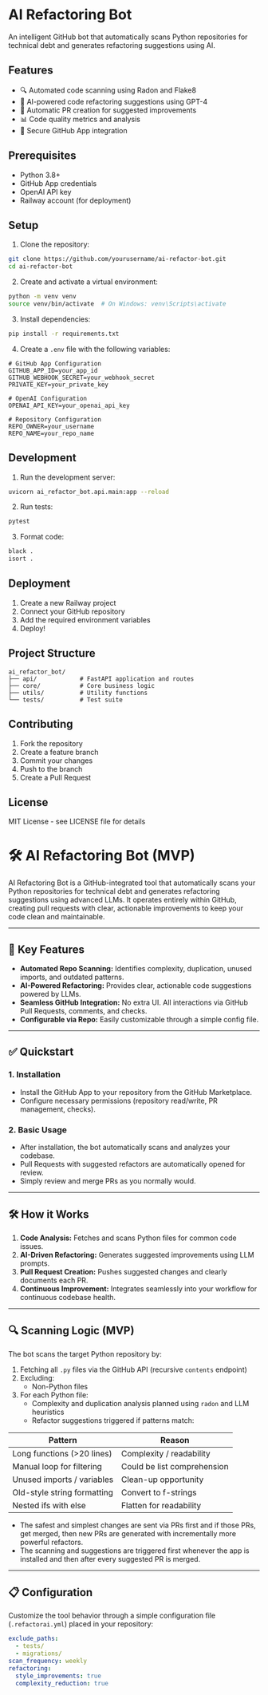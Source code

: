 # AI Refactoring Bot

An intelligent GitHub bot that automatically scans Python repositories for technical debt and generates refactoring suggestions using AI.

## Features

- 🔍 Automated code scanning using Radon and Flake8
- 🤖 AI-powered code refactoring suggestions using GPT-4
- 🔄 Automatic PR creation for suggested improvements
- 📊 Code quality metrics and analysis
- 🔐 Secure GitHub App integration

## Prerequisites

- Python 3.8+
- GitHub App credentials
- OpenAI API key
- Railway account (for deployment)

## Setup

1. Clone the repository:
```bash
git clone https://github.com/yourusername/ai-refactor-bot.git
cd ai-refactor-bot
```

2. Create and activate a virtual environment:
```bash
python -m venv venv
source venv/bin/activate  # On Windows: venv\Scripts\activate
```

3. Install dependencies:
```bash
pip install -r requirements.txt
```

4. Create a `.env` file with the following variables:
```env
# GitHub App Configuration
GITHUB_APP_ID=your_app_id
GITHUB_WEBHOOK_SECRET=your_webhook_secret
PRIVATE_KEY=your_private_key

# OpenAI Configuration
OPENAI_API_KEY=your_openai_api_key

# Repository Configuration
REPO_OWNER=your_username
REPO_NAME=your_repo_name
```

## Development

1. Run the development server:
```bash
uvicorn ai_refactor_bot.api.main:app --reload
```

2. Run tests:
```bash
pytest
```

3. Format code:
```bash
black .
isort .
```

## Deployment

1. Create a new Railway project
2. Connect your GitHub repository
3. Add the required environment variables
4. Deploy!

## Project Structure

```
ai_refactor_bot/
├── api/            # FastAPI application and routes
├── core/           # Core business logic
├── utils/          # Utility functions
└── tests/          # Test suite
```

## Contributing

1. Fork the repository
2. Create a feature branch
3. Commit your changes
4. Push to the branch
5. Create a Pull Request

## License

MIT License - see LICENSE file for details

# 🛠️ AI Refactoring Bot (MVP)

AI Refactoring Bot is a GitHub-integrated tool that automatically scans your Python repositories for technical debt and generates refactoring suggestions using advanced LLMs. It operates entirely within GitHub, creating pull requests with clear, actionable improvements to keep your code clean and maintainable.

---

## 🚀 Key Features

- **Automated Repo Scanning:** Identifies complexity, duplication, unused imports, and outdated patterns.
- **AI-Powered Refactoring:** Provides clear, actionable code suggestions powered by LLMs.
- **Seamless GitHub Integration:** No extra UI. All interactions via GitHub Pull Requests, comments, and checks.
- **Configurable via Repo:** Easily customizable through a simple config file.

---

## ✅ Quickstart

### 1. Installation

- Install the GitHub App to your repository from the GitHub Marketplace.
- Configure necessary permissions (repository read/write, PR management, checks).

### 2. Basic Usage

- After installation, the bot automatically scans and analyzes your codebase.
- Pull Requests with suggested refactors are automatically opened for review.
- Simply review and merge PRs as you normally would.

---

## 🛠️ How it Works

1. **Code Analysis:** Fetches and scans Python files for common code issues.
2. **AI-Driven Refactoring:** Generates suggested improvements using LLM prompts.
3. **Pull Request Creation:** Pushes suggested changes and clearly documents each PR.
4. **Continuous Improvement:** Integrates seamlessly into your workflow for continuous codebase health.

---

## 🔍 Scanning Logic (MVP)

The bot scans the target Python repository by:

1. Fetching all `.py` files via the GitHub API (recursive `contents` endpoint)
2. Excluding:
   - Non-Python files
3. For each Python file:
   - Complexity and duplication analysis planned using `radon` and LLM heuristics
   - Refactor suggestions triggered if patterns match:

| Pattern                        | Reason |
|-------------------------------|--------|
| Long functions (>20 lines)    | Complexity / readability |
| Manual loop for filtering     | Could be list comprehension |
| Unused imports / variables    | Clean-up opportunity |
| Old-style string formatting   | Convert to f-strings |
| Nested ifs with else          | Flatten for readability |
  - The safest and simplest changes are sent via PRs first and if those PRs, get merged, then new PRs are generated with incrementally more powerful refactors.
  - The scanning and suggestions are triggered first whenever the app is installed and then after every suggested PR is merged.

---

## 📋 Configuration

Customize the tool behavior through a simple configuration file (`.refactorai.yml`) placed in your repository:

```yaml
exclude_paths:
  - tests/
  - migrations/
scan_frequency: weekly
refactoring:
  style_improvements: true
  complexity_reduction: true
